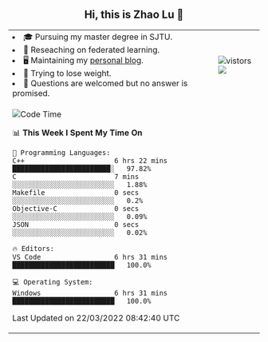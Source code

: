 <h2 align="center"> Hi, this is Zhao Lu 👋</h2>

<table style="overflow:hidden;">
    <tr> 
        <td>
            <li>🎓 Pursuing my master degree in SJTU.</li>
            <li>🌱 Reseaching on federated learning.</li>
            <li>🖥️ Maintaining my <a href="https://ifarewell.xyz">personal blog</a>.</li>
            <li>💪 Trying to lose weight.</li>
            <li>💬 Questions are welcomed but no answer is promised.</li> 
        </td>
        <td>
            <img src="https://visitor-badge.glitch.me/badge?page_id=ifarewell" alt="vistors" />
        <br>
          <img src="https://github-readme-stats.vercel.app/api?username=ifarewell&theme=graywhite&hide=prs,contribs&show_icons=true&hide_border=true&icon_color=CE1D2D&text_color=718096&bg_color=ffffff&hide_title=true" />
        </td>
    </tr>
    <tr>
        <td colspan="2">
            
<!--START_SECTION:waka-->
![Code Time](http://img.shields.io/badge/Code%20Time-121%20hrs%2014%20mins-blue)

📊 **This Week I Spent My Time On** 

```text
💬 Programming Languages: 
C++                      6 hrs 22 mins       ████████████████████████░   97.82% 
C                        7 mins              ░░░░░░░░░░░░░░░░░░░░░░░░░   1.88% 
Makefile                 0 secs              ░░░░░░░░░░░░░░░░░░░░░░░░░   0.2% 
Objective-C              0 secs              ░░░░░░░░░░░░░░░░░░░░░░░░░   0.09% 
JSON                     0 secs              ░░░░░░░░░░░░░░░░░░░░░░░░░   0.02%

🔥 Editors: 
VS Code                  6 hrs 31 mins       █████████████████████████   100.0%

💻 Operating System: 
Windows                  6 hrs 31 mins       █████████████████████████   100.0%

```


 Last Updated on 22/03/2022 08:42:40 UTC
<!--END_SECTION:waka-->
            
</td></tr>
</table>

